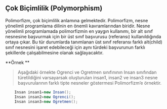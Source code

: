 ## Çok Biçimlilik (Polymorphism) ##

Polimorfizm, çok biçimlilik anlamına gelmektedir. Polimorfizm, nesne yönelimli programlama dilinin en önemli kavramlarından biridir. Nesne yönelimli programlamada polimorfizmin en yaygın kullanımı, bir alt sınıf nesnesine başvurmak için bir üst sınıf başvurusu (referansı) kullanıldığında ortaya çıkar. Bu tür durumlarda tanımlanan üst sınıf referansı farklı alt(child) sınıf nesnesini  işaret edebileceği için aynı türdeki başvurunun farklı şekillerde çalışabilmesine olanak sağlayacaktır.

**Örnek **
> Aşağıdaki  örnekte Ogrenci ve Ogretmen sınıfınının Insan sınıfından türetildiğini varsayarsak  oluşturulan insan1, insan2 ve insan3 nesne başvurularının farklı tipte nesneler göstermesi Polimorfizm’e örnektir.

```csharp
    Insan insan1=new Insan();
    Insan insan2=new Ogrenci();
    Insan insan3=new Ogretmen();
````


